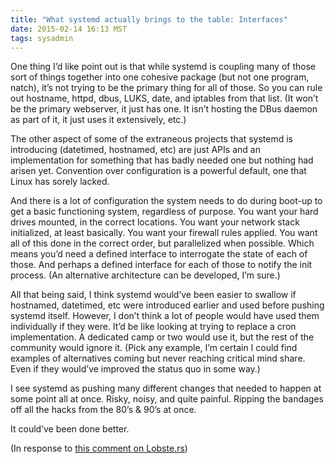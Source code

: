 ```yaml
---
title: "What systemd actually brings to the table: Interfaces"
date: 2015-02-14 16:13 MST
tags: sysadmin
---
```


One thing I’d like point out is that while systemd is coupling many of those
sort of things together into one cohesive package (but not one program, natch),
it’s not trying to be the primary thing for all of those. So you can rule out
hostname, httpd, dbus, LUKS, date, and iptables from that list. (It won’t be
the primary webserver, it just has one. It isn’t hosting the DBus daemon as
part of it, it just uses it extensively, etc.)

The other aspect of some of the extraneous projects that systemd is introducing
(datetimed, hostnamed, etc) are just APIs and an implementation for something
that has badly needed one but nothing had arisen yet. Convention over
configuration is a powerful default, one that Linux has sorely lacked.

And there is a lot of configuration the system needs to do during boot-up to
get a basic functioning system, regardless of purpose. You want your hard
drives mounted, in the correct locations. You want your network stack
initialized, at least basically. You want your firewall rules applied. You want
all of this done in the correct order, but parallelized when possible. Which
means you’d need a defined interface to interrogate the state of each of those.
And perhaps a defined interface for each of those to notify the init process.
(An alternative architecture can be developed, I’m sure.)

All that being said, I think systemd would’ve been easier to swallow if
hostnamed, datetimed, etc were introduced earlier and used before pushing
systemd itself. However, I don’t think a lot of people would have used them
individually if they were. It’d be like looking at trying to replace a cron
implementation. A dedicated camp or two would use it, but the rest of the
community would ignore it. (Pick any example, I’m certain I could find examples
of alternatives coming but never reaching critical mind share. Even if they
would’ve improved the status quo in some way.)

I see systemd as pushing many different changes that needed to happen at some
point all at once. Risky, noisy, and quite painful. Ripping the bandages off
all the hacks from the 80’s & 90’s at once.

It could’ve been done better.

(In response to [this comment on Lobste.rs](https://lobste.rs/s/ewi8gu/fed_up_with_systemd_and_linux_why_not_try_pc-bsd/comments/7x7p9b#c_7x7p9b))
